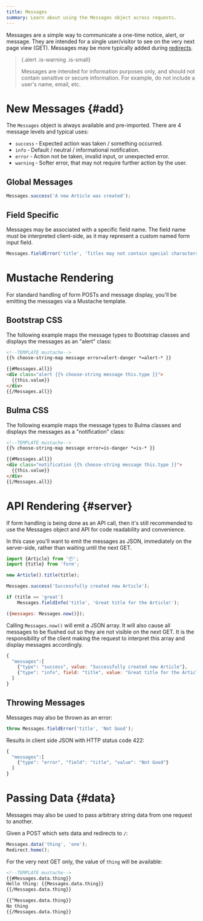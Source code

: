 ```yaml
---
title: Messages
summary: Learn about using the Messages object across requests.
---
```


Messages are a simple way to communicate a one-time notice, alert, or message.
They are intended for a single user/visitor to see on the very next page view (GET).
Messages may be more typically added during [redirects](/🗄/Article/scripting/helpers.md#redirect).
  
> {.alert .is-warning .is-small}
> 
> Messages are intended for information purposes only, 
> and should not contain sensitive or secure information.
> For example, do not include a user's name, email, etc.

# New Messages {#add}

The `Messages` object is always available and pre-imported.
There are 4 message levels and typical uses:

- `success` &dash; Expected action was taken / something occurred.
- `info` &dash; Default / neutral / informational notification.
- `error` &dash; Action not be taken, invalid input, or unexpected error.
- `warning` &dash; Softer error, that may not require further action by the user.

## Global Messages

```javascript
Messages.success('A new Article was created');
```

## Field Specific

Messages may be associated with a specific field name.
The field name must be interpreted client-side,
as it may represent a custom named form input field.

```javascript
Messages.fieldError('title', 'Titles may not contain special characters.');
```

# Mustache Rendering
    
For standard handling of form POSTs and message display,
you'll be emitting the messages via a Mustache template.

## Bootstrap CSS

The following example maps the message types to Bootstrap classes
and displays the messages as an "alert" class:

```html
<!--TEMPLATE mustache-->
{{% choose-string-map message error=alert-danger *=alert-* }}

{{#Messages.all}}
<div class="alert {{% choose-string message this.type }}">
  {{this.value}}
</div>
{{/Messages.all}}
```

## Bulma CSS

The following example maps the message types to Bulma classes
and displays the messages as a "notification" class:

```html
<!--TEMPLATE mustache-->
{{% choose-string-map message error=is-danger *=is-* }}

{{#Messages.all}}
<div class="notification {{% choose-string message this.type }}">
  {{this.value}}
</div>
{{/Messages.all}}
```

# API Rendering {#server}

If form handling is being done as an API call,
then it's still recommended to use the Messages object and API for
code readability and convenience.

In this case you'll want to emit the messages as JSON, immediately on the server-side,
rather than waiting until the next GET.

```javascript
import {Article} from '📦';
import {title} from 'form';

new Article().title(title);

Messages.success('Successfully created new Article');

if (title == 'great')
    Messages.fieldInfo('title', 'Great title for the Article!');

({messages: Messages.now()});
```

Calling `Messages.now()` will emit a JSON array.
It will also cause all messages to be flushed out so they are not visible on the next GET.
It is the responsibility of the client making the request to
interpret this array and display messages accordingly.

```javascript
{
  "messages":[
    {"type": "success", value: "Successfully created new Article"},
    {"type": "info", field: "title", value: "Great title for the Article!"}
  ]
}
```

## Throwing Messages

Messages may also be thrown as an error:

```javascript
throw Messages.fieldError('title', 'Not Good');
```

Results in client side JSON with HTTP status code 422:

```javascript
{
  "messages":[
    {"type": "error", "field": "title", "value": "Not Good"}
  ]
}
```

# Passing Data {#data}

Messages may also be used to pass arbitrary string data from one request to another.

Given a POST which sets data and redirects to `/`:

```javascript
Messages.data('thing', 'one');
Redirect.home();
```

For the very next GET only, the value of `thing` will be available:

```html
<!--TEMPLATE mustache-->
{{#Messages.data.thing}}
Hello thing: {{Messages.data.thing}}
{{/Messages.data.thing}}

{{^Messages.data.thing}}
No thing
{{/Messages.data.thing}}
```